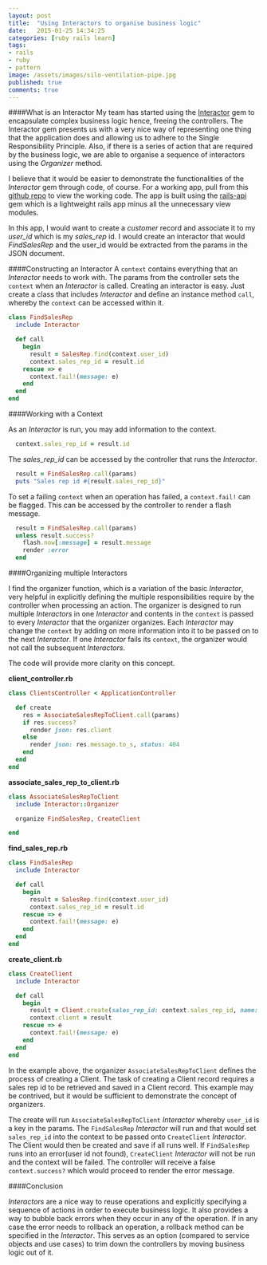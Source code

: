 ```yaml
---
layout: post
title:  "Using Interactors to organise business logic"
date:   2015-01-25 14:34:25
categories: [ruby rails learn]
tags:
- rails
- ruby
- pattern
image: /assets/images/silo-ventilation-pipe.jpg
published: true
comments: true
---
```


####What is an Interactor
My team has started using the [Interactor](https://github.com/collectiveidea/interactor) gem to encapsulate complex business logic hence, freeing the controllers. The Interactor gem presents us with a very nice way of representing one thing that the application does and allowing us to adhere to the Single Responsibility Principle. Also, if there is a series of action that are required by the business logic, we are able to organise a sequence of interactors using the *Organizer* method.

I believe that it would be easier to demonstrate the functionalities of the *Interactor* gem through code, of course.
For a working app, pull from this [github repo](https://github.com/daphsta/interactor_example_app) to view the working code. The app is built using the [rails-api](https://github.com/rails-api/rails-api) gem which is a lightweight rails app minus all the unnecessary view modules.

In this app, I would want to create a *customer* record and associate it to my *user_id* which is my *sales_rep* id.
I would create an interactor that would *FindSalesRep* and the user_id would be extracted from the params in the JSON document. 

####Constructing an Interactor
A `context` contains everything that an *Interactor* needs to work with. The params from the controller sets the `context` when an *Interactor* is called. 
Creating an interactor is easy. Just create a class that includes *Interactor* and define an instance method `call`, whereby the `context` can be accessed within it. 

```ruby
class FindSalesRep
  include Interactor

  def call
    begin
      result = SalesRep.find(context.user_id)
      context.sales_rep_id = result.id
    rescue => e
      context.fail!(message: e)
    end
  end
end
```
####Working with a Context

As an *Interactor* is run, you may add information to the context.

```ruby
  context.sales_rep_id = result.id
```
The *sales_rep_id* can be accessed by the controller that runs the *Interactor*.
```ruby
  result = FindSalesRep.call(params)
  puts "Sales rep id #{result.sales_rep_id}"
```
To set a failing `context` when an operation has failed, a `context.fail!` can be flagged. This can be accessed by the controller to render a flash message.

```ruby
  result = FindSalesRep.call(params)
  unless result.success?
    flash.now[:message] = result.message
    render :error
  end
```

####Organizing multiple Interactors

I find the organizer function, which is a variation of the basic *Interactor*, very helpful in explicitly defining the multiple responsibilities require by the controller when processing an action. The organizer is designed to run multiple *Interactors* in one *Interactor* and contents in the `context` is passed to every *Interactor* that the organizer organizes. Each *Interactor* may change the `context` by adding on more information into it to be passed on to the next *Interactor*. If one *Interactor* fails its `context`, the organizer would not call the subsequent *Interactors*.

The code will provide more clarity on this concept.

**client_controller.rb**

```ruby
class ClientsController < ApplicationController

  def create
    res = AssociateSalesRepToClient.call(params)
    if res.success?
      render json: res.client
    else
      render json: res.message.to_s, status: 404
    end
  end
end
```

**associate_sales_rep_to_client.rb**

```ruby
class AssociateSalesRepToClient
  include Interactor::Organizer

  organize FindSalesRep, CreateClient

end
```

**find_sales_rep.rb**

```ruby
class FindSalesRep
  include Interactor

  def call
    begin
      result = SalesRep.find(context.user_id)
      context.sales_rep_id = result.id
    rescue => e
      context.fail!(message: e)
    end
  end
end
```

**create_client.rb**

```ruby
class CreateClient
  include Interactor

  def call
    begin
      result = Client.create(sales_rep_id: context.sales_rep_id, name: context.name, abn: context.abn)
      context.client = result
    rescue => e
      context.fail!(message: e)
    end
  end
end
```
In the example above, the organizer `AssociateSalesRepToClient` defines the process of creating a Client. The task of creating a Client record requires a sales rep id to be retrieved and saved in a Client record. This example may be contrived, but it would be sufficient to demonstrate the concept of organizers.

The create will run `AssociateSalesRepToClient` *Interactor* whereby `user_id` is a key in the params. The `FindSalesRep` *Interactor* will run and that would set `sales_rep_id` into the context to be passed onto `CreateClient` *Interactor*. The Client would then be created and save if all runs well. If `FindSalesRep` runs into an error(user id not found), `CreateClient` *Interactor* will not be run and the context will be failed.
The controller will receive a false `context.success?` which would proceed to render the error message.

####Conclusion

*Interactors* are a nice way to reuse operations and explicitly specifying a sequence of actions in order to execute business logic. It also provides a way to bubble back errors when they occur in any of the operation. If in any case the error needs to rollback an operation, a rollback method can be specified in the *Interactor*. This serves as an option (compared to service objects and use cases) to trim down the controllers by moving business logic out of it.
